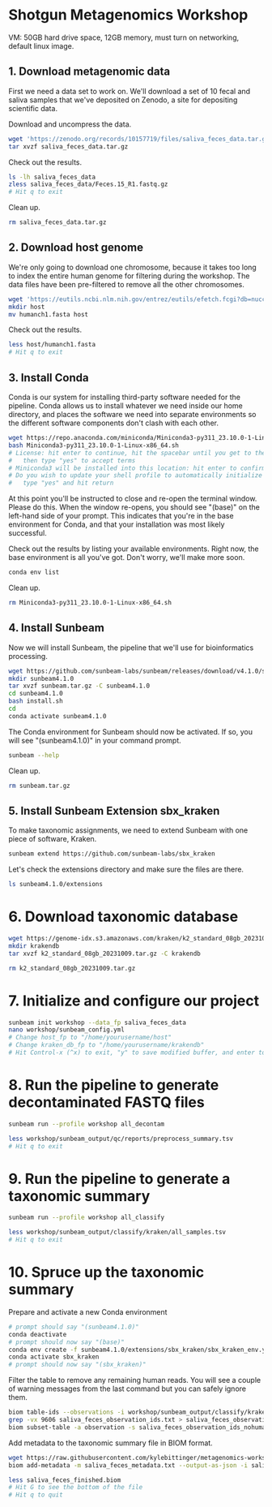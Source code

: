 # Shotgun Metagenomics Workshop

VM: 50GB hard drive space, 12GB memory, must turn on networking, default linux image.

## 1. Download metagenomic data

First we need a data set to work on. We'll download a set of 10 fecal
and saliva samples that we've deposited on Zenodo, a site for
depositing scientific data.

Download and uncompress the data.

```bash
wget 'https://zenodo.org/records/10157719/files/saliva_feces_data.tar.gz?download=1' -O saliva_feces_data.tar.gz
tar xvzf saliva_feces_data.tar.gz
```

Check out the results.

```bash
ls -lh saliva_feces_data
zless saliva_feces_data/Feces.15_R1.fastq.gz
# Hit q to exit
```

Clean up.

```bash
rm saliva_feces_data.tar.gz
```

## 2. Download host genome

We're only going to download one chromosome, because it takes too long
to index the entire human genome for filtering during the
workshop. The data files have been pre-filtered to remove all the
other chromosomes.

```bash
wget 'https://eutils.ncbi.nlm.nih.gov/entrez/eutils/efetch.fcgi?db=nuccore&id=CM000663.2&rettype=fasta' -O humanch1.fasta
mkdir host
mv humanch1.fasta host
```

Check out the results.

```bash
less host/humanch1.fasta
# Hit q to exit
```

## 3. Install Conda

Conda is our system for installing third-party software needed for the
pipeline. Conda allows us to install whatever we need inside our home
directory, and places the software we need into separate environments
so the different software components don't clash with each other.

```bash
wget https://repo.anaconda.com/miniconda/Miniconda3-py311_23.10.0-1-Linux-x86_64.sh
bash Miniconda3-py311_23.10.0-1-Linux-x86_64.sh
# License: hit enter to continue, hit the spacebar until you get to the bottom
#   then type "yes" to accept terms
# Miniconda3 will be installed into this location: hit enter to confirm the location
# Do you wish to update your shell profile to automatically initialize conda?
#   type "yes" and hit return
```

At this point you'll be instructed to close and re-open the terminal
window. Please do this. When the window re-opens, you should see
"(base)" on the left-hand side of your prompt. This indicates that
you're in the base environment for Conda, and that your installation
was most likely successful.

Check out the results by listing your available environments. Right
now, the base environment is all you've got. Don't worry, we'll make
more soon.

```bash
conda env list
```

Clean up.

```bash
rm Miniconda3-py311_23.10.0-1-Linux-x86_64.sh
```

## 4. Install Sunbeam

Now we will install Sunbeam, the pipeline that we'll use for
bioinformatics processing.

```bash
wget https://github.com/sunbeam-labs/sunbeam/releases/download/v4.1.0/sunbeam.tar.gz
mkdir sunbeam4.1.0
tar xvzf sunbeam.tar.gz -C sunbeam4.1.0
cd sunbeam4.1.0
bash install.sh
cd
conda activate sunbeam4.1.0
```

The Conda environment for Sunbeam should now be activated. If so, you
will see "(sunbeam4.1.0)" in your command prompt.

```bash
sunbeam --help
```

Clean up.

```bash
rm sunbeam.tar.gz
```

## 5. Install Sunbeam Extension sbx_kraken

To make taxonomic assignments, we need to extend Sunbeam with one
piece of software, Kraken.

```bash
sunbeam extend https://github.com/sunbeam-labs/sbx_kraken
```

Let's check the extensions directory and make sure the files are
there.

```bash
ls sunbeam4.1.0/extensions
```

# 6. Download taxonomic database

```bash
wget https://genome-idx.s3.amazonaws.com/kraken/k2_standard_08gb_20231009.tar.gz
mkdir krakendb
tar xvzf k2_standard_08gb_20231009.tar.gz -C krakendb
```

```bash
rm k2_standard_08gb_20231009.tar.gz
```

# 7. Initialize and configure our project

```bash
sunbeam init workshop --data_fp saliva_feces_data
nano workshop/sunbeam_config.yml
# Change host_fp to "/home/yourusername/host"
# Change kraken_db_fp to "/home/yourusername/krakendb"
# Hit Control-x (^x) to exit, "y" to save modified buffer, and enter to confirm the filename
```

# 8. Run the pipeline to generate decontaminated FASTQ files

```bash
sunbeam run --profile workshop all_decontam
```

```bash
less workshop/sunbeam_output/qc/reports/preprocess_summary.tsv
# Hit q to exit
```

# 9. Run the pipeline to generate a taxonomic summary

```bash
sunbeam run --profile workshop all_classify
```

```bash
less workshop/sunbeam_output/classify/kraken/all_samples.tsv
# Hit q to exit
```

# 10. Spruce up the taxonomic summary

Prepare and activate a new Conda environment

```bash
# prompt should say "(sunbeam4.1.0)"
conda deactivate
# prompt should now say "(base)"
conda env create -f sunbeam4.1.0/extensions/sbx_kraken/sbx_kraken_env.yml
conda activate sbx_kraken
# prompt should now say "(sbx_kraken)"
```

Filter the table to remove any remaining human reads. You will see a couple of warning messages from the last command but you can safely ignore them.

```bash
biom table-ids --observations -i workshop/sunbeam_output/classify/kraken/all_samples.biom > saliva_feces_observation_ids.txt
grep -vx 9606 saliva_feces_observation_ids.txt > saliva_feces_observation_ids_nohuman.txt
biom subset-table -a observation -s saliva_feces_observation_ids_nohuman.txt -i workshop/sunbeam_output/classify/kraken/all_samples.biom -o saliva_feces_nohuman.biom
```

Add metadata to the taxonomic summary file in BIOM format.


```bash
wget https://raw.githubusercontent.com/kylebittinger/metagenomics-workshop/updates-2024/saliva_feces_metadata.txt
biom add-metadata -m saliva_feces_metadata.txt --output-as-json -i saliva_feces_nohuman.biom -o saliva_feces_finished.biom
```

```bash
less saliva_feces_finished.biom
# Hit G to see the bottom of the file
# Hit q to quit
```

